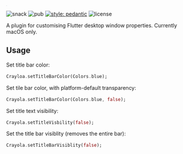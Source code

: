 <img src="https://github.com/arnemolland/crayola/blob/master/assets/crayola.png?raw=true" alt="crayola" style="zoom:1%;float: left;" height="72" />

![snack](https://github.com/arnemolland/crayola/workflows/Flutter%20CI/badge.svg) ![pub](https://img.shields.io/pub/v/crayola.svg) [![style: pedantic](https://img.shields.io/badge/style-pedantic-9cf)](https://github.com/dart-lang/pedantic) ![license](https://img.shields.io/github/license/arnemolland/crayola.svg)

A plugin for customising Flutter desktop window properties. Currently macOS only.

## Usage

Set title bar color:

```dart
Crayloa.setTitleBarColor(Colors.blue);
```

Set tile bar color, with platform-default transparency:

```dart
Crayola.setTitleBarColor(Colors.blue, false);
```

Set title text visibility:

```dart
Crayola.setTitleVisbility(false);
```

Set the title bar visiblity (removes the entire bar):

```dart
Crayola.setTitleBarVisiblity(false);
```
